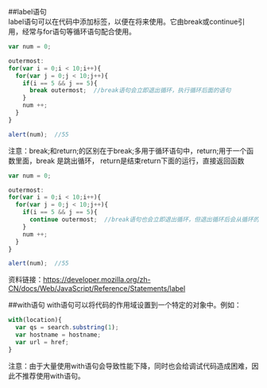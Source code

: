 ##label语句  
label语句可以在代码中添加标签，以便在将来使用。它由break或continue引用，经常与for语句等循环语句配合使用。  
```javascript
var num = 0;

outermost:
for(var i = 0;i < 10;i++){
  for(var j = 0;j < 10;j++){
    if(i == 5 && j == 5){
      break outermost;  //break语句会立即退出循环，执行循环后面的语句
    }
    num ++;
  }
}

alert(num);  //55
```
注意：break;和return;的区别在于break;多用于循环语句中，return;用于一个函数里面，break 是跳出循环，
return是结束return下面的运行，直接返回函数
```javascript
var num = 0;

outermost:
for(var i = 0;i < 10;i++){
  for(var j = 0;j < 10;j++){
    if(i == 5 && j == 5){
      continue outermost;  //break语句也会立即退出循环，但退出循环后会从循环的顶部开始继续执行
    }
    num ++;
  }
}

alert(num);  //55
```
资料链接：https://developer.mozilla.org/zh-CN/docs/Web/JavaScript/Reference/Statements/label  

##with语句
with语句可以将代码的作用域设置到一个特定的对象中。例如：  
```javascript
with(location){
  var qs = search.substring(1);
  var hostname = hostname;
  var url = href;
}
```
注意：由于大量使用with语句会导致性能下降，同时也会给调试代码造成困难，因此不推荐使用with语句。  

